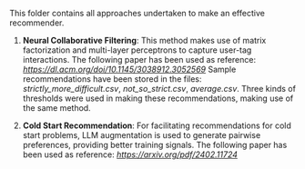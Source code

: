 This folder contains all approaches undertaken to make an effective recommender.

1. **Neural Collaborative Filtering**: This method makes use of matrix factorization and multi-layer perceptrons to capture user-tag interactions.
   The following paper has been used as reference: *https://dl.acm.org/doi/10.1145/3038912.3052569*
   Sample recommendations have been stored in the files: *strictly_more_difficult.csv*, *not_so_strict.csv*, *average.csv*. Three kinds of thresholds were used in making these recommendations, making use of the same method.

2. **Cold Start Recommendation**: For facilitating recommendations for cold start problems, LLM augmentation is used to generate pairwise preferences, providing better training signals. The following paper has been used as reference: *https://arxiv.org/pdf/2402.11724*
